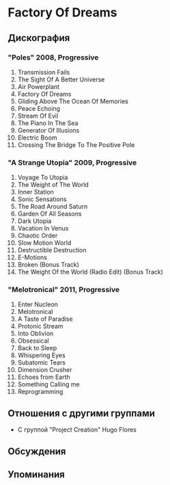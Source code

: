 # Factory Of Dreams



## Дискография

### "Poles" 2008, Progressive

1. Transmission Fails	 
2. The Sight Of A Better Universe
3. Air Powerplant	 
4. Factory Of Dreams	 
5. Gliding Above The Ocean Of Memories	 
6. Peace Echoing	 
7. Stream Of Evil	 
8. The Piano In The Sea	 
9. Generator Of Illusions	 
10. Electric Boom	 
11. Crossing The Bridge To The Positive Pole

### "A Strange Utopia" 2009, Progressive

1. Voyage To Utopia	 
2. The Weight of The World	 
3. Inner Station	 
4. Sonic Sensations	 
5. The Road Around Saturn	 
6. Garden Of All Seasons	 
7. Dark Utopia	 
8. Vacation In Venus	 
9. Chaotic Order	 
10. Slow Motion World	 
11. Destructible Destruction	 
12. E-Motions	 
13. Broken (Bonus Track) 
14. The Weight Of the World (Radio Edit) (Bonus Track)

### "Melotronical" 2011, Progressive

1. Enter Nucleon	 
2. Melotronical	 
3. A Taste of Paradise 
4. Protonic Stream	 
5. Into Oblivion	 
6. Obsessical		 
7. Back to Sleep
8. Whispering Eyes
9. Subatomic Tears	 
10. Dimension Crusher	 
11. Echoes from Earth	 
12. Something Calling me	 
13. Reprogramming


## Отношения с другими группами

* C группой "Project Creation" Hugo Flores

## Обсуждения


## Упоминания


